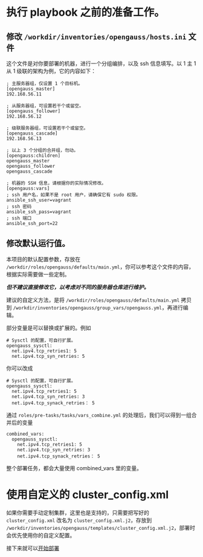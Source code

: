 # 执行 playbook 之前的准备工作。

## 修改 `/workdir/inventories/opengauss/hosts.ini` 文件

这个文件是对你要部署的机器，进行一个分组编排，以及 ssh 信息填写。以 1 主 1 从 1 级联的架构为例，它的内容如下：

```
; 主服务器组，仅设置 1 个目标机。
[opengauss_master]
192.168.56.11

; 从服务器组，可设置若干个或留空。
[opengauss_follower]
192.168.56.12

; 级联服务器组，可设置若干个或留空。
[opengauss_cascade]
192.168.56.13

; 以上 3 个分组的合并组，勿动。
[opengauss:children]
opengauss_master
opengauss_follower
opengauss_cascade

; 机器的 SSH 信息，请根据你的实际情况修改。
[opengauss:vars]
; ssh 用户名，如果不是 root 用户，请确保它有 sudo 权限。
ansible_ssh_user=vagrant
; ssh 密码
ansible_ssh_pass=vagrant
; ssh 端口
ansible_ssh_port=22
```

## 修改默认运行值。

本项目的默认配置参数，存放在 `/workdir/roles/opengauss/defaults/main.yml`，你可以参考这个文件的内容，根据实际需要做一些定制。

***但不建议直接修改它，以考虑对不同的服务器仓库进行维护。***

建议的自定义方法，是将 `/workdir/roles/opengauss/defaults/main.yml` 拷贝到 `/workdir/inventories/opengauss/group_vars/opengauss.yml`，再进行编辑。

部分变量是可以替换或扩展的。例如

```
# Sysctl 的配置，可自行扩展。
opengauss_sysctl:
  net.ipv4.tcp_retries1: 5
  net.ipv4.tcp_syn_retries: 5
```

你可以改成

```
# Sysctl 的配置，可自行扩展。
opengauss_sysctl:
  net.ipv4.tcp_retries1: 5
  net.ipv4.tcp_syn_retries: 3
  net.ipv4.tcp_synack_retries： 5
```

通过 `roles/pre-tasks/tasks/vars_combine.yml` 的处理后，我们可以得到一组合并后的变量

```
combined_vars:
  opengauss_sysctl:
    net.ipv4.tcp_retries1: 5
    net.ipv4.tcp_syn_retries: 3
    net.ipv4.tcp_synack_retries： 5
```

整个部署任务，都会大量使用 combined_vars 里的变量。

# 使用自定义的 cluster_config.xml

如果你需要手动定制集群，这里也是支持的，只需要把写好的 `cluster_config.xml` 改名为 `cluster_config.xml.j2`，存放到 `/workdir/inventories/opengauss/templates/cluster_config.xml.j2`，部署时会优先使用你的自定义配置。

接下来就可以[开始部署](03-deploy.md)